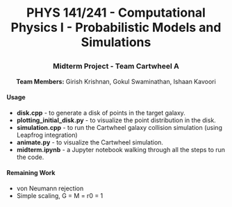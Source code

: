 # <p align="center">PHYS 141/241 - Computational Physics I - Probabilistic Models and Simulations<p>

### <p align="center">Midterm Project - Team Cartwheel A</p>

**<p align="center">Team Members:** Girish Krishnan, Gokul Swaminathan, Ishaan Kavoori</p>

#### Usage

* **disk.cpp** - to generate a disk of points in the target galaxy.
* **plotting_initial_disk.py** - to visualize the point distribution in the disk.
*  **simulation.cpp** - to run the Cartwheel galaxy collision simulation (using Leapfrog integration)
*  **animate.py** - to visualize the Cartwheel simulation.
*  **midterm.ipynb** - a Jupyter notebook walking through all the steps to run the code.

#### Remaining Work

* von Neumann rejection
* Simple scaling, G = M = r0 = 1